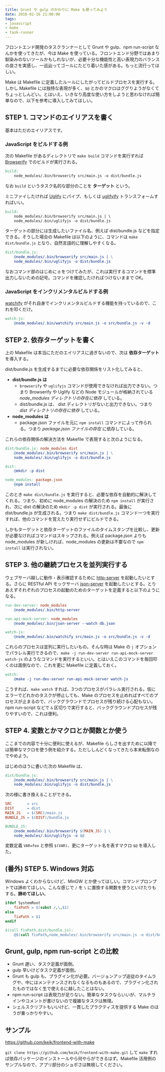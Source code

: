 ```yaml
---
title: Grunt や gulp のかわりに Make も使ってみよう
date: 2016-02-16 21:00:00
tags:
- javascript
- make
- task-runner
---
```


フロントエンド開発のタスクランナーとして Grunt や gulp、npm run-script なんかを使ってきたが、今は Make を使っている。フロントエンド分野ではあまり馴染みのないツールかもしれないが、必要十分な機能性と高い表現力のバランスの良さを実感し、一巡辿ってゴールにたどり着いた感がある。もっと流行ってほしい。

Make は Makefile に定義したルールにしたがってビルドプロセスを実行する。しかし Makefile には独特な表現が多く、`$@` とかのマクロはググりようがなくてちょっとしんどい。とはいえ、いきなり高度な使い方をしようと思わなければ簡単なので、以下を参考に導入してみてほしい。


## STEP 1. コマンドのエイリアスを書く

基本はただのエイリアスです。


### JavaScript をビルドする例

次の Makefile があるディレクトリで `make build` コマンドを実行すれば [Browserify](https://github.com/substack/browserify-website) でのビルドが実行される。

```makefile
build:
	node_modules/.bin/browserify src/main.js -o dist/bundle.js
```

なお `build` というタスク名的な部分のことを **ターゲット** という。

ミニファイしたければ [Uglify](https://github.com/mishoo/UglifyJS2) にパイプ、もしくは [uglifyify](https://github.com/hughsk/uglifyify) トランスフォームすればいい。

```makefile
build:
	node_modules/.bin/browserify src/main.js | \
	node_modules/.bin/uglifyjs -o dist/bundle.js
```

ターゲットの部分には生成したいファイル名、例えば dist/bundle.js などを指定できる。そうした場合の Makefile は以下のように、コマンドは `make dist/bundle.js` となり、自然言語的に理解しやすくなる。

```makefile
dist/bundle.js:
	@node_modules/.bin/browserify src/main.js | \
	node_modules/.bin/uglifyjs -o dist/bundle.js
```

なおコマンド部のはじめに `@` をつけてみたが、これは実行するコマンドを標準出力しないための記号。コマンドを確認したければつけないままで OK。


### JavaScript をインクリメンタルビルドする例

[watchify](https://github.com/substack/watchify) がそれ自身でインクリメンタルビルドする機能を持っているので、これを叩くだけ。

```makefile
watch-js:
	@node_modules/.bin/watchify src/main.js -o src/bundle.js -v -d
```


## STEP 2. 依存ターゲットを書く

上の Makefile は本当にただのエイリアスに過ぎないので、次は **依存ターゲット** を導入する。

dist/bundle.js を生成するまでに必要な依存関係をリスト化してみると、

* **dist/bundle.js は**
  - `browserify` や `uglifyjs` コマンドが使用できなければ出力できない。つまり Browserify や Uglify などの Node モジュールが格納されている *node_modules ディレクトリの存在に依存* している。
  - dist/bundle.js は、 dist ディレクトリがないと出力できない。つまり *dist ディレクトリの存在に依存* している。
* **node_modules は**
  - package.json ファイルを元に `npm install` コマンドによって作られる。つまり *package.json ファイルの存在* に依存している。

これらの依存関係の解決方法を Makefile で表現すると次のようになる。

```makefile
dist/bundle.js: node_modules dist
	@node_modules/.bin/browserify src/main.js | \
	node_modules/.bin/uglifyjs -o dist/bundle.js

dist:
	@mkdir -p dist

node_modules: package.json
	@npm install
```

このとき `make dist/bundle.js` を実行すると、必要な依存を自動的に解決してくれる。つまり、初めに node_modules の解決のため `npm install` が実行され、次に dist の解決のため `mkdir -p dist` が実行される。最後に dist/bundle.js が生成される。つまり `make dist/bundle.js` コマンド一つを実行すれば、他のコマンドを覚えたり実行せずにビルドできる。

しかもターゲットと依存ターゲットのファイルのタイムスタンプを比較し、更新が必要なければコマンドはスキップされる。例えば package.json よりも node_modules が新しければ、node_modules の更新は不要なので `npm install` は実行されない。


## STEP 3. 他の継続プロセスを並列実行する

ウェブサーバ越しに動作・表示確認するために [http-server](https://github.com/indexzero/http-server) を起動したいとする。さらに RESTful API モックサーバ [json-server](https://github.com/typicode/json-server) を起動したいとする。とりあえずそれぞれのプロセスの起動のためのターゲットを定義すると以下のようになる。

```makefile
run-dev-server: node_modules
	@node_modules/.bin/http-server

run-api-mock-server: node_modules
	@node_modules/.bin/json-server --watch db.json

watch-js:
	@node_modules/.bin/watchify src/main.js -o src/bundle.js -v -d
```

これらのプロセスは並列に実行したいもの。そんな時は Make の `j` オプションでパラレル実行できるので、`make -j run-dev-server run-api-mock-server watch-js` のようなコマンドを実行するといい。とはいえこのコマンドを毎回叩くのは面倒なので、これを更に Makefile に定義しておく。

```Makefile
watch:
	@make -j run-dev-server run-api-mock-server watch-js
```

こうすれば、`make watch` すれば、3つのプロセスがパラレル実行される。仮にエラーでどれかのタスクが停止しても、Make のプロセスを止めればすべてのプロセスが止まるので、バックグラウンドでプロセスが残り続ける心配もない。npm run-script などで `&` 区切りで実行すると、バックグラウンドプロセスが残りやすいので、これは便利。


## STEP 4. 変数とかマクロとか関数とか使う

ここまでの内容で十分に便利に使えるが、Makefile らしさを出すために以降では簡単なマクロを使う例を紹介する。ただししんどくなってきたら本末転倒なのでやめよう。

はじめのほうに書いた次の Makefile は、

```makefile
dist/bundle.js:
	@node_modules/.bin/browserify src/main.js | \
	node_modules/.bin/uglifyjs -o dist/bundle.js
```

次の様に書き換えることができる。

```makefile
SRC       = src
DIST      = dist
MAIN_JS   = $(SRC)/main.js
BUNDLE_JS = $(DIST)/bundle.js

BUNDLE_JS:
	@node_modules/.bin/browserify $(MAIN_JS) | \
	node_modules/.bin/uglifyjs -o $@
```

変数定義 `VAR=foo` と参照 `$(VAR)`、更にターゲット名を表すマクロ `$@` を導入した。


## (番外) STEP 5. Windows 対応

Windows よくわからないけど、MinGW とか使ってほしい。コマンドプロンプトでは諦めてほしい。こんな感じで `/` を `\` に置換する関数を使うといけたりもする。**諦めてほしい**。

```Makefile
ifdef SystemRoot
	fixPath = $(subst /,\,$1)
else
	fixPath = $1
endif

$(call fixPath,dist/bundle.js):
	@$(call fixPath,node_modules/.bin/browserify src/main.js -o dist/bundle.js)
```


## Grunt, gulp, npm run-script との比較

* Grunt 遅い、タスク定義が面倒。
* gulp 早いけどタスク定義が面倒。
* Grunt も gulp も、プラグイン化が必要。バージョンアップ追従のタイムラグや、中にはメンテナンスされなくなるものもあるので、プラグイン化されたものではなく生で使えるに越したことはない。
* npm run-script は表現力が足りない。簡単なタスクならいいが、マルチラインやコメントが書けないので複雑なタスクは無理。
* シェルスクリプトもいいけど、一貫したプラクティスを提供する Make のほうが乗っかりやすい。


## サンプル

https://github.com/keik/frontend-with-make

`git clone https://github.com/keik/frontend-with-make.git` して `make` すれば依存パッケージのインストールやら何やらができるはず。Makefile 活用例のサンプルなので、アプリ部分のショボさは無視してください。
